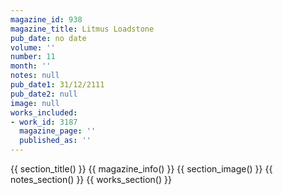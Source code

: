 ```yaml
---
magazine_id: 938
magazine_title: Litmus Loadstone
pub_date: no date
volume: ''
number: 11
month: ''
notes: null
pub_date1: 31/12/2111
pub_date2: null
image: null
works_included:
- work_id: 3187
  magazine_page: ''
  published_as: ''
---
```


{{ section_title() }}
{{ magazine_info() }}
{{ section_image() }}
{{ notes_section() }}
{{ works_section() }}
